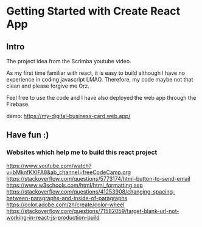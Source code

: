 # Getting Started with Create React App

## Intro
The project idea from the Scrimba youtube video.

As my first time familiar with react, it is easy to build although I have no experience in coding javascript LMAO. Therefore, my code maybe not that clean and please forgive me Orz.

Feel free to use the code and I have also deployed the web app through the Firebase.

demo:
https://my-digital-business-card.web.app/

## Have fun :)

### Websites which help me to build this react project
https://www.youtube.com/watch?v=bMknfKXIFA8&ab_channel=freeCodeCamp.org
https://stackoverflow.com/questions/5773174/html-button-to-send-email
https://www.w3schools.com/html/html_formatting.asp
https://stackoverflow.com/questions/41253908/changing-spacing-between-paragraphs-and-inside-of-paragraphs
https://color.adobe.com/zh/create/color-wheel
https://stackoverflow.com/questions/71582059/target-blank-url-not-working-in-react-js-production-build
